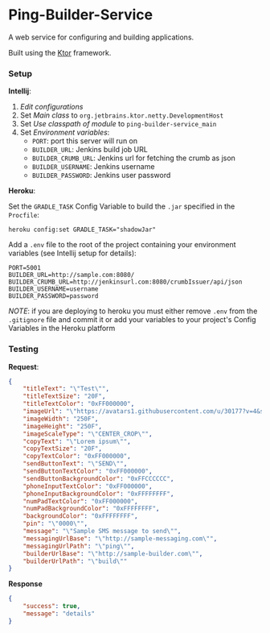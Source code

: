 # Ping-Builder-Service

A web service for configuring and building applications.

Built using the [Ktor](https://github.com/Kotlin/ktor) framework.

### Setup

**Intellij**:

1. *Edit configurations*
2. Set *Main class* to `org.jetbrains.ktor.netty.DevelopmentHost`
3. Set *Use classpath of module* to `ping-builder-service_main`
4. Set *Environment variables*:
    - `PORT`: port this server will run on
    - `BUILDER_URL`: Jenkins build job URL
    - `BUILDER_CRUMB_URL`: Jenkins url for fetching the crumb as json
    - `BUILDER_USERNAME`: Jenkins username
    - `BUILDER_PASSWORD`: Jenkins user password
    
**Heroku**:

Set the `GRADLE_TASK` Config Variable to build the `.jar` specified in the `Procfile`:

`heroku config:set GRADLE_TASK="shadowJar"`

Add a `.env` file to the root of the project containing your environment variables (see Intellij setup for details):

```
PORT=5001
BUILDER_URL=http://sample.com:8080/
BUILDER_CRUMB_URL=http://jenkinsurl.com:8080/crumbIssuer/api/json
BUILDER_USERNAME=username
BUILDER_PASSWORD=password
```

*NOTE*: if you are deploying to heroku you must either remove `.env` from the `.gitignore` file and commit it or
add your variables to your project's Config Variables in the Heroku platform

### Testing

**Request**:

```json
{
    "titleText": "\"Test\"",
    "titleTextSize": "20F",
    "titleTextColor": "0xFF000000",
    "imageUrl": "\"https://avatars1.githubusercontent.com/u/30177?v=4&s=200\"",
    "imageWidth": "250F",
    "imageHeight": "250F",
    "imageScaleType": "\"CENTER_CROP\"",
    "copyText": "\"Lorem ipsum\"",
    "copyTextSize": "20F",
    "copyTextColor": "0xFF000000",
    "sendButtonText": "\"SEND\"",
    "sendButtonTextColor": "0xFF000000",
    "sendButtonBackgroundColor": "0xFFCCCCCC",
    "phoneInputTextColor": "0xFF000000",
    "phoneInputBackgroundColor": "0xFFFFFFFF",
    "numPadTextColor": "0xFF000000",
    "numPadBackgroundColor": "0xFFFFFFFF",
    "backgroundColor": "0xFFFFFFFF",
    "pin": "\"0000\"",
    "message": "\"Sample SMS message to send\"",
    "messagingUrlBase": "\"http://sample-messaging.com\"",
    "messagingUrlPath": "\"ping\"",
    "builderUrlBase": "\"http://sample-builder.com\"",
    "builderUrlPath": "\"build\""
}
```

**Response**

```json
{
    "success": true,
    "message": "details"
}
```